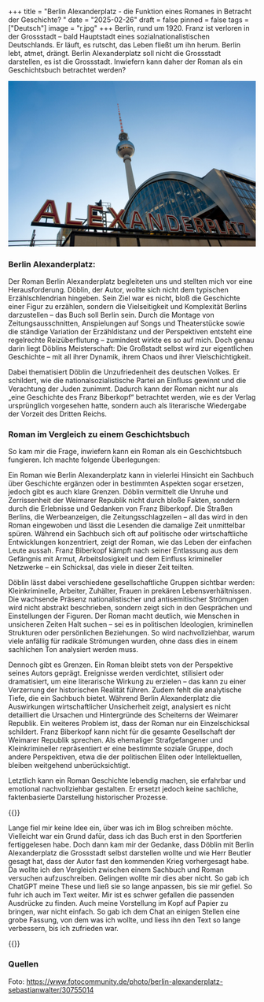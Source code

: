 +++
title = "Berlin Alexanderplatz - die Funktion eines Romanes in Betracht der Geschichte? "
date = "2025-02-26"
draft = false
pinned = false
tags = ["Deutsch"]
image = "r.jpg"
+++
Berlin, rund um 1920. Franz ist verloren in der Grossstadt – bald Hauptstadt eines sozialnationalistischen Deutschlands. Er läuft, es rutscht, das Leben fließt um ihn herum. Berlin lebt, atmet, drängt. Berlin Alexanderplatz soll nicht die Grossstadt darstellen, es ist die Grossstadt. Inwiefern kann daher der Roman als ein Geschichtsbuch betrachtet werden? 

![](r.jpg "https://www.fotocommunity.de/photo/berlin-alexanderplatz-sebastianwalter/30755014")

### Berlin Alexanderplatz:

Der Roman Berlin Alexanderplatz begleiteten uns und stellten mich vor eine Herausforderung. Döblin, der Autor, wollte sich nicht dem typischen Erzählschlendrian hingeben. Sein Ziel war es nicht, bloß die Geschichte einer Figur zu erzählen, sondern die Vielseitigkeit und Komplexität Berlins darzustellen – das Buch soll Berlin sein.
Durch die Montage von Zeitungsausschnitten, Anspielungen auf Songs und Theaterstücke sowie die ständige Variation der Erzähldistanz und der Perspektiven entsteht eine regelrechte Reizüberflutung – zumindest wirkte es so auf mich. Doch genau darin liegt Döblins Meisterschaft: Die Großstadt selbst wird zur eigentlichen Geschichte – mit all ihrer Dynamik, ihrem Chaos und ihrer Vielschichtigkeit. 

Dabei thematisiert Döblin die Unzufriedenheit des deutschen Volkes. Er schildert, wie die nationalsozialistische Partei an Einfluss gewinnt und die Verachtung der Juden zunimmt. Dadurch kann der Roman nicht nur als „eine Geschichte des Franz Biberkopf“ betrachtet werden, wie es der Verlag ursprünglich vorgesehen hatte, sondern auch als literarische Wiedergabe der Vorzeit des Dritten Reichs.

### Roman im Vergleich zu einem Geschichtsbuch

So kam mir die Frage, inwiefern kann ein Roman als ein Geschichtsbuch fungieren. Ich machte folgende Überlegungen: 

Ein Roman wie Berlin Alexanderplatz kann in vielerlei Hinsicht ein Sachbuch über Geschichte ergänzen oder in bestimmten Aspekten sogar ersetzen, jedoch gibt es auch klare Grenzen. Döblin vermittelt die Unruhe und Zerrissenheit der Weimarer Republik nicht durch bloße Fakten, sondern durch die Erlebnisse und Gedanken von Franz Biberkopf. Die Straßen Berlins, die Werbeanzeigen, die Zeitungsschlagzeilen – all das wird in den Roman eingewoben und lässt die Lesenden die damalige Zeit unmittelbar spüren. Während ein Sachbuch sich oft auf politische oder wirtschaftliche Entwicklungen konzentriert, zeigt der Roman, wie das Leben der einfachen Leute aussah. Franz Biberkopf kämpft nach seiner Entlassung aus dem Gefängnis mit Armut, Arbeitslosigkeit und dem Einfluss krimineller Netzwerke – ein Schicksal, das viele in dieser Zeit teilten.

Döblin lässt dabei verschiedene gesellschaftliche Gruppen sichtbar werden: Kleinkriminelle, Arbeiter, Zuhälter, Frauen in prekären Lebensverhältnissen. Die wachsende Präsenz nationalistischer und antisemitischer Strömungen wird nicht abstrakt beschrieben, sondern zeigt sich in den Gesprächen und Einstellungen der Figuren. Der Roman macht deutlich, wie Menschen in unsicheren Zeiten Halt suchen – sei es in politischen Ideologien, kriminellen Strukturen oder persönlichen Beziehungen. So wird nachvollziehbar, warum viele anfällig für radikale Strömungen wurden, ohne dass dies in einem sachlichen Ton analysiert werden muss.

Dennoch gibt es Grenzen. Ein Roman bleibt stets von der Perspektive seines Autors geprägt. Ereignisse werden verdichtet, stilisiert oder dramatisiert, um eine literarische Wirkung zu erzielen – das kann zu einer Verzerrung der historischen Realität führen. Zudem fehlt die analytische Tiefe, die ein Sachbuch bietet. Während Berlin Alexanderplatz die Auswirkungen wirtschaftlicher Unsicherheit zeigt, analysiert es nicht detailliert die Ursachen und Hintergründe des Scheiterns der Weimarer Republik. Ein weiteres Problem ist, dass der Roman nur ein Einzelschicksal schildert. Franz Biberkopf kann nicht für die gesamte Gesellschaft der Weimarer Republik sprechen. Als ehemaliger Strafgefangener und Kleinkrimineller repräsentiert er eine bestimmte soziale Gruppe, doch andere Perspektiven, etwa die der politischen Eliten oder Intellektuellen, bleiben weitgehend unberücksichtigt.

Letztlich kann ein Roman Geschichte lebendig machen, sie erfahrbar und emotional nachvollziehbar gestalten. Er ersetzt jedoch keine sachliche, faktenbasierte Darstellung historischer Prozesse. 

{{<box title= "Text über Text">}}

Lange fiel mir keine Idee ein, über was ich im Blog schreiben möchte.  Vielleicht war ein Grund dafür, dass ich das Buch erst in den Sportferien fertiggelesen habe. Doch dann kam mir der Gedanke, dass Döblin mit Berlin Alexanderplatz die Grossstadt selbst darstellen wollte und wie Herr Beutler gesagt hat, dass der Autor fast den kommenden Krieg vorhergesagt habe. Da wollte ich den Vergleich zwischen einem Sachbuch und Roman versuchen aufzuschreiben. Gelingen wollte mir dies aber nicht. So gab ich ChatGPT meine These und ließ sie so lange anpassen, bis sie mir gefiel. So fuhr ich auch im Text weiter. Mir ist es schwer gefallen die passenden Ausdrücke zu finden. Auch meine Vorstellung im Kopf auf Papier zu bringen, war nicht einfach. So gab ich dem Chat an einigen Stellen eine grobe Fassung, von dem was ich wollte, und liess ihn den Text so lange verbessern, bis ich zufrieden war.

{{</box>}}

### Quellen

Foto: https://www.fotocommunity.de/photo/berlin-alexanderplatz-sebastianwalter/30755014